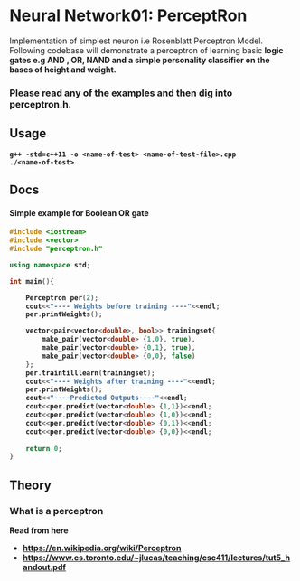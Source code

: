 # Neural Network01: PerceptRon


Implementation of simplest neuron i.e Rosenblatt Perceptron Model. Following codebase will demonstrate a perceptron of learning basic <strong>logic gates e.g AND , OR, NAND and a simple personality classifier on the bases of height and weight.

### Please read any of the examples and then dig into perceptron.h.

## Usage
```
g++ -std=c++11 -o <name-of-test> <name-of-test-file>.cpp
./<name-of-test>
```

## Docs
#### Simple example for Boolean OR gate
```c++
#include <iostream>
#include <vector>
#include "perceptron.h"

using namespace std;

int main(){

	Perceptron per(2);
	cout<<"---- Weights before training ----"<<endl;
	per.printWeights();

	vector<pair<vector<double>, bool>> trainingset{
		make_pair(vector<double> {1,0}, true),
		make_pair(vector<double> {0,1}, true),
		make_pair(vector<double> {0,0}, false)
	};
	per.traintilllearn(trainingset);
	cout<<"---- Weights after training ----"<<endl;
	per.printWeights();
	cout<<"----Predicted Outputs----"<<endl;
	cout<<per.predict(vector<double> {1,1})<<endl;
	cout<<per.predict(vector<double> {1,0})<<endl;
	cout<<per.predict(vector<double> {0,1})<<endl;
	cout<<per.predict(vector<double> {0,0})<<endl;
	
	return 0;
}
```

## Theory
### What is a perceptron
Read from here
* https://en.wikipedia.org/wiki/Perceptron
* https://www.cs.toronto.edu/~jlucas/teaching/csc411/lectures/tut5_handout.pdf